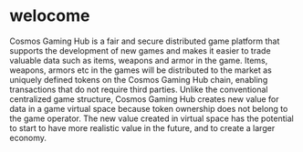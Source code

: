# welocome

Cosmos Gaming Hub is a fair and secure distributed game platform that supports the development of new games and makes it easier to trade valuable data such as items, weapons and armor in the game. Items, weapons, armors etc in the games will be distributed to the market as uniquely defined tokens on the Cosmos Gaming Hub chain, enabling transactions that do not require third parties. Unlike the conventional centralized game structure, Cosmos Gaming Hub creates new value for data in a game virtual space because token ownership does not belong to the game operator. The new value created in virtual space has the potential to start to have more realistic value in the future, and to create a larger economy.
